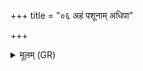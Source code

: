 +++
title = "०६ अहं पशूनाम् अधिपा"

+++
<details><summary>मूलम् (GR)</summary>

अहं पशूनाम् अधिपा असानि  
मयि पुष्टं पुष्टपतिर् दधातु ।  
मह्यम् औदुम्बरो मणिर्  
द्रविणानि नि यच्छतु ॥
</details>